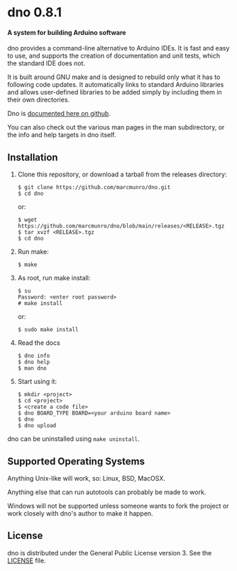 # dno 0.8.1
#### A system for building Arduino software

dno provides a command-line alternative to Arduino IDEs.  It is fast
and easy to use, and supports the creation of documentation and unit
tests, which the standard IDE does not.

It is built around GNU make and is designed to rebuild only what it
has to following code updates.  It automatically links to standard
Arduino libraries and allows user-defined libraries to be added
simply by including them in their own directories.

Dno is [documented here on
github](https://marcmunro.github.io/dno/html/index.html).

You can also check out the various man pages in the man subdirectory,
or the info and help targets in dno itself.

## Installation

  1) Clone this repository, or download a tarball from the releases
     directory:

         $ git clone https://github.com/marcmunro/dno.git
         $ cd dno

     or:

         $ wget https://github.com/marcmunro/dno/blob/main/releases/<RELEASE>.tgz
         $ tar xvzf <RELEASE>.tgz
         $ cd dno

  1) Run make:

         $ make

  1) As root, run make install:

         $ su
         Password: <enter root password>
         # make install

     or:

         $ sudo make install

  1) Read the docs

         $ dno info
         $ dno help
         $ man dno

  1) Start using it:
  
         $ mkdir <project>
         $ cd <project>
         $ <create a code file>
         $ dno BOARD_TYPE BOARD=<your arduino board name>
         $ dno
         $ dno upload

dno can be uninstalled using `make uninstall`.

## Supported Operating Systems

Anything Unix-like will work, so: Linux, BSD, MacOSX.

Anything else that can run autotools can probably be made to work.

Windows will not be supported unless someone wants to fork the project
or work closely with dno's author to make it happen.

## License

dno is distributed under the General Public License version 3.  See
the [LICENSE](./LICENSE) file.
